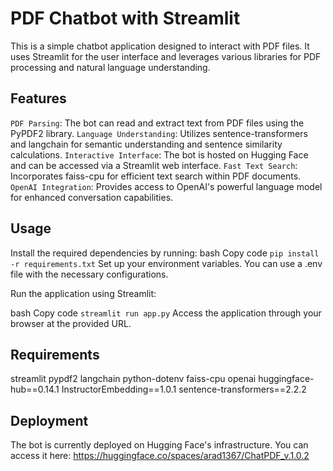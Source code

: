 # PDF Chatbot with Streamlit
This is a simple chatbot application designed to interact with PDF files. 
It uses Streamlit for the user interface and leverages various libraries for PDF processing and natural language understanding.

## Features
`PDF Parsing`: The bot can read and extract text from PDF files using the PyPDF2 library.
`Language Understanding`: Utilizes sentence-transformers and langchain for semantic understanding and sentence similarity calculations.
`Interactive Interface`: The bot is hosted on Hugging Face and can be accessed via a Streamlit web interface.
`Fast Text Search`: Incorporates faiss-cpu for efficient text search within PDF documents.
`OpenAI Integration`: Provides access to OpenAI's powerful language model for enhanced conversation capabilities.

## Usage
Install the required dependencies by running:
bash
Copy code
`pip install -r requirements.txt`
Set up your environment variables. You can use a .env file with the necessary configurations.

Run the application using Streamlit:

bash
Copy code
`streamlit run app.py`
Access the application through your browser at the provided URL.

## Requirements
streamlit
pypdf2
langchain
python-dotenv
faiss-cpu
openai
huggingface-hub==0.14.1
InstructorEmbedding==1.0.1
sentence-transformers==2.2.2

## Deployment
The bot is currently deployed on Hugging Face's infrastructure. You can access it here: https://huggingface.co/spaces/arad1367/ChatPDF_v.1.0.2
